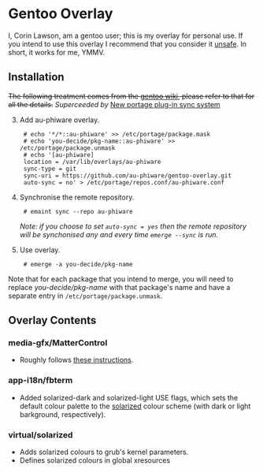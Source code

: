 Gentoo Overlay
==============

I, Corin Lawson, am a gentoo user; this is my overlay for personal use. If you
intend to use this overlay I recommend that you consider it
[unsafe](http://wiki.gentoo.org/wiki/Overlay#Using_unsafe_overlays).
In short, it works for me, YMMV.

Installation
------------

~~The following treatment comes from the
[gentoo wiki](http://wiki.gentoo.org/wiki/Overlay), please refer to that for all
the details.~~
*Superceeded by*
[New portage plug-in sync system](https://www.gentoo.org/support/news-items/2015-02-04-portage-sync-changes.html)

3. Add au-phiware overlay.

        # echo '*/*::au-phiware' >> /etc/portage/package.mask
        # echo 'you-decide/pkg-name::au-phiware' >> /etc/portage/package.unmask
        # echo '[au-phiware]
        location = /var/lib/overlays/au-phiware
        sync-type = git
        sync-uri = https://github.com/au-phiware/gentoo-overlay.git
        auto-sync = no' > /etc/portage/repos.conf/au-phiware.conf

4. Synchronise the remote repository.

        # emaint sync --repo au-phiware

    *Note: if you choose to set `auto-sync = yes` then the remote repository will
    be synchonised any and every time `emerge --sync` is run.*

5. Use overlay.

        # emerge -a you-decide/pkg-name

Note that for each package that you intend to merge, you will need to replace
*you-decide/pkg-name* with that package's name and have a separate entry in
`/etc/portage/package.unmask`.


Overlay Contents
----------------

### media-gfx/MatterControl

- Roughly follows [these instructions](http://wiki.mattercontrol.com/Building_MatterControl).

### app-i18n/fbterm

- Added solarized-dark and solarized-light USE flags,
  which sets the default colour palette to the
  [solarized](http://ethanschoonover.com/solarized) colour scheme
  (with dark or light barkground, respectively).

### virtual/solarized

- Adds solarized colours to grub's kernel parameters.
- Defines solarized colours in global xresources
